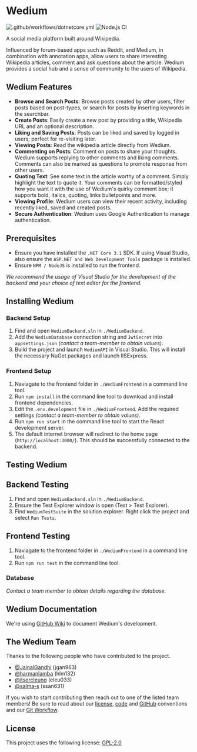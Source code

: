 # Wedium
![.github/workflows/dotnetcore.yml](https://github.com/harmanlamba/Wedium/workflows/.github/workflows/dotnetcore.yml/badge.svg?branch=master)
![Node.js CI](https://github.com/harmanlamba/Wedium/workflows/Node.js%20CI/badge.svg?branch=master)

A social media platform built around Wikipedia.

Influenced by forum-based apps such as Reddit, and Medium, in combination with annotation apps, allow users to share interesting Wikipedia articles, comment and ask questions about the article. Wedium provides a social hub and a sense of community to the users of Wikipedia.

## Wedium Features
* **Browse and Search Posts**: Browse posts created by other users, filter posts based on post-types, or search for posts by inserting keywords in the searchbar.
* **Create Posts**: Easily create a new post by providing a title, Wikipedia URL and an optional description.
* **Liking and Saving Posts**: Posts can be liked and saved by logged in users; perfect for re-visiting later.
* **Viewing Posts**: Read the wikipedia article directly from Wedium.
* **Commenting on Posts**: Comment on posts to share your thoughts. Wedium supports replying to other comments and liking comments. Comments can also be marked as questions to promote response from other users.
* **Quoting Text**: See some text in the article worthy of a comment. Simply highlight the text to quote it. Your comments can be formatted/styled how you want it with the use of Wedium's quirky comment box; it supports bold, italics, quoting, links bulletpoints and more.
* **Viewing Profile**: Wedium users can view their recent activity, including recently liked, saved and created posts.
* **Secure Authentication**: Wedium uses Google Authentication to manage authentication.

## Prerequisites
* Ensure you have installed the `.NET Core 3.1` SDK. If using Visual Studio, also ensure the `ASP.NET and Web Development Tools` package is installed.
* Ensure `NPM / NodeJS` is installed to run the frontend.

_We recommend the usage of Visual Studio for the development of the backend and your choice of text editor for the frontend._

## Installing Wedium
### Backend Setup
1. Find and open `WediumBackend.sln` in `./WediumBackend`.
2. Add the `WediumDatabase` connection string and `JwtSecret` into `appsettings.json` _(contact a team-member to obtain values)_.
3. Build the project and launch `WediumAPI` in Visual Studio. This will install the necessary NuGet packages and launch IISExpress. 

### Frontend Setup
1. Naviagate to the frontend folder in `./WediumFrontend` in a command line tool.
2. Run `npm install` in the command line tool to download and install frontend dependencies.
3. Edit the `.env.development` file in `./WediumFrontend`. Add the required settings _(contact a team-member to obtain values)_.
4. Run `npm run start` in the command line tool to start the React development server.
5. The default internet browser will redirect to the home page (`http://localhost:3000/`). This should be successfully connected to the backend.

## Testing Wedium
## Backend Testing
1. Find and open `WediumBackend.sln` in `./WediumBackend`.
2. Ensure the Test Explorer window is open (Test > Test Explorer).
3. Find `WediumTestSuite` in the solution explorer. Right click the project and select `Run Tests`.

## Frontend Testing
1. Naviagate to the frontend folder in `./WediumFrontend` in a command line tool.
2. Run `npm run test` in the command line tool.

### Database
_Contact a team member to obtain details regarding the database._

## Wedium Documentation
We're using [GitHub Wiki](https://github.com/harmanlamba/Wedium/wiki) to document Wedium's development.

## The Wedium Team
Thanks to the following people who have contributed to the project.
* [@JainalGandhi](https://github.com/JainalGandhi) (jgan963)
* [@harmanlamba](https://github.com/harmanlamba) (hlm132)
* [@itsercleung](https://github.com/itsercleung) (eleu033)
* [@salma-s](https://github.com/salma-s) (ssan631)

If you wish to start contributing then reach out to one of the listed team members! Be sure to read about our [license](https://github.com/harmanlamba/Wedium/wiki/Licensing), [code](https://github.com/harmanlamba/Wedium/wiki/Code-Conventions) and [GitHub](https://github.com/harmanlamba/Wedium/wiki/Github-Conventions) conventions and our [Git Workflow](https://github.com/harmanlamba/Wedium/wiki/Git-Workflow).

## License
This project uses the following license: [GPL-2.0](https://raw.githubusercontent.com/harmanlamba/Wedium/master/LICENSE?token=AKDPS4BEBI4ENRKH6OLSEI262CUFC)